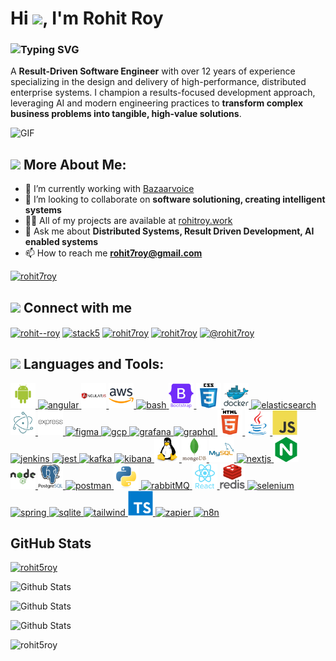 <h1 style="text-align: left;">Hi <img src="https://raw.githubusercontent.com/Tarikul-Islam-Anik/Animated-Fluent-Emojis/master/Emojis/Hand%20gestures/Waving%20Hand%20Medium-Light%20Skin%20Tone.png" width="50">, I'm Rohit Roy</h1>
<h3 style="text-align: left;">
  <picture>
      <source media="(prefers-color-scheme: dark)" srcset="https://readme-typing-svg.herokuapp.com?&font=monospace&color=f0f6fc&size=26&weight=900&lines=Software+Engineer;+AI+Strategist;+Enterprise+Developer;+Creative+Developer;+Result-Driven+Developer;+Software+Solutioninst;+Entreprenuer;+Technology+Leader">
      <source media="(prefers-color-scheme: light)" srcset="https://readme-typing-svg.herokuapp.com?&font=monospace&color=24292f&size=26&weight=900&lines=Software+Engineer;+AI+Strategist;+Enterprise+Developer;+Creative+Developer;+Result-Driven+Developer;+Software+Solutioninst;+Entreprenuer;+Technology+Leader">
      <img src="https://readme-typing-svg.herokuapp.com?&font=monospace&color=24292f&size=26&weight=900&lines=Software+Engineer;+AI+Strategist;+Enterprise+Developer;+Creative+Developer;+Result-Driven+Developer;+Software+Solutioninst;+Entreprenuer;+Technology+Leader" alt="Typing SVG">
</picture>
</h3>


A **Result-Driven Software Engineer** with over 12 years of experience specializing in the design and delivery of high-performance, distributed enterprise systems. I champion a results-focused development approach, leveraging AI and modern engineering practices to **transform complex business problems into tangible, high-value solutions**.


<img style="text-align: right;" alt="GIF" src="https://github.com/Anmol-Baranwal/Cool-GIFs-For-GitHub/assets/74038190/219bcc70-f5dc-466b-9a60-29653d8e8433" width="360px"/>


## <img src="https://raw.githubusercontent.com/Tarikul-Islam-Anik/Animated-Fluent-Emojis/master/Emojis/Smilies/Face%20with%20Monocle.png" width="30"> More About Me: </h2>

- 🔭 I’m currently working with [Bazaarvoice](https://bazaarvoice.com/)
- 👯 I’m looking to collaborate on **software solutioning, creating intelligent systems**
- 👨‍💻 All of my projects are available at [rohitroy.work](https://rohitroy.work)
- 💬 Ask me about **Distributed Systems, Result Driven Development, AI enabled systems**
- 📫 How to reach me **rohit7roy@gmail.com**

<p style="text-align: left;"> <a href="https://twitter.com/rohit7roy" target="blank"><img src="https://img.shields.io/twitter/follow/rohit7roy?logo=x&style=blue" alt="rohit7roy" /></a> </p>

<h2 style="text-align: left;"><img src="https://raw.githubusercontent.com/Tarikul-Islam-Anik/Animated-Fluent-Emojis/master/Emojis/Objects/Telephone%20Receiver.png" width="30"> Connect with me</h2>
<p style="text-align: left;">
<a href="https://linkedin.com/in/rohit--roy" target="blank"><img align="center" src="https://raw.githubusercontent.com/rahuldkjain/github-profile-readme-generator/master/src/images/icons/Social/linked-in-alt.svg" alt="rohit--roy" height="30" width="40" /></a>
<a href="https://stackoverflow.com/users/2650354/stack5" target="blank"><img align="center" src="https://raw.githubusercontent.com/rahuldkjain/github-profile-readme-generator/master/src/images/icons/Social/stack-overflow.svg" alt="stack5" height="30" width="40" /></a>
<a href="https://www.leetcode.com/rohit7roy" target="blank"><img align="center" src="https://raw.githubusercontent.com/rahuldkjain/github-profile-readme-generator/master/src/images/icons/Social/leet-code.svg" alt="rohit7roy" height="30" width="40" /></a>
<a href="https://twitter.com/rohit7roy" target="blank"><img align="center" src="https://raw.githubusercontent.com/rahuldkjain/github-profile-readme-generator/master/src/images/icons/Social/twitter.svg" alt="rohit7roy" height="30" width="40" /></a>
<a href="https://medium.com/@rohit7roy" target="blank"><img align="center" src="https://raw.githubusercontent.com/rahuldkjain/github-profile-readme-generator/master/src/images/icons/Social/medium.svg" alt="@rohit7roy" height="30" width="40" /></a>
</p>


<h2 style="text-align: left;"> <img src="https://user-images.githubusercontent.com/74038190/212284087-bbe7e430-757e-4901-90bf-4cd2ce3e1852.gif" width="30"> Languages and Tools:</h2>
<p style="text-align: left;"> <a href="https://developer.android.com" target="_blank" rel="noreferrer"> <img src="https://raw.githubusercontent.com/devicons/devicon/master/icons/android/android-original-wordmark.svg" alt="android" width="40" height="40"/> </a> <a href="https://angular.io" target="_blank" rel="noreferrer"> <img src="https://angular.io/assets/images/logos/angular/angular.svg" alt="angular" width="40" height="40"/> </a> <a href="https://angular.io" target="_blank" rel="noreferrer"> <img src="https://raw.githubusercontent.com/devicons/devicon/master/icons/angularjs/angularjs-original-wordmark.svg" alt="angularjs" width="40" height="40"/> </a> <a href="https://aws.amazon.com" target="_blank" rel="noreferrer"> <img src="https://raw.githubusercontent.com/devicons/devicon/master/icons/amazonwebservices/amazonwebservices-original-wordmark.svg" alt="aws" width="40" height="40"/> </a> <a href="https://www.gnu.org/software/bash/" target="_blank" rel="noreferrer"> <img src="https://www.vectorlogo.zone/logos/gnu_bash/gnu_bash-icon.svg" alt="bash" width="40" height="40"/> </a> <a href="https://getbootstrap.com" target="_blank" rel="noreferrer"> <img src="https://raw.githubusercontent.com/devicons/devicon/master/icons/bootstrap/bootstrap-plain-wordmark.svg" alt="bootstrap" width="40" height="40"/> </a> <a href="https://www.w3schools.com/css/" target="_blank" rel="noreferrer"> <img src="https://raw.githubusercontent.com/devicons/devicon/master/icons/css3/css3-original-wordmark.svg" alt="css3" width="40" height="40"/> </a> <a href="https://www.docker.com/" target="_blank" rel="noreferrer"> <img src="https://raw.githubusercontent.com/devicons/devicon/master/icons/docker/docker-original-wordmark.svg" alt="docker" width="40" height="40"/> </a> <a href="https://www.elastic.co" target="_blank" rel="noreferrer"> <img src="https://www.vectorlogo.zone/logos/elastic/elastic-icon.svg" alt="elasticsearch" width="40" height="40"/> </a> <a href="https://www.electronjs.org" target="_blank" rel="noreferrer"> <img src="https://raw.githubusercontent.com/devicons/devicon/master/icons/electron/electron-original.svg" alt="electron" width="40" height="40"/> </a> <a href="https://expressjs.com" target="_blank" rel="noreferrer"> <img src="https://raw.githubusercontent.com/devicons/devicon/master/icons/express/express-original-wordmark.svg" alt="express" width="40" height="40"/> </a> <a href="https://www.figma.com/" target="_blank" rel="noreferrer"> <img src="https://www.vectorlogo.zone/logos/figma/figma-icon.svg" alt="figma" width="40" height="40"/> </a> <a href="https://cloud.google.com" target="_blank" rel="noreferrer"> <img src="https://www.vectorlogo.zone/logos/google_cloud/google_cloud-icon.svg" alt="gcp" width="40" height="40"/> </a> <a href="https://grafana.com" target="_blank" rel="noreferrer"> <img src="https://www.vectorlogo.zone/logos/grafana/grafana-icon.svg" alt="grafana" width="40" height="40"/> </a> <a href="https://graphql.org" target="_blank" rel="noreferrer"> <img src="https://www.vectorlogo.zone/logos/graphql/graphql-icon.svg" alt="graphql" width="40" height="40"/> </a> <a href="https://www.w3.org/html/" target="_blank" rel="noreferrer"> <img src="https://raw.githubusercontent.com/devicons/devicon/master/icons/html5/html5-original-wordmark.svg" alt="html5" width="40" height="40"/> </a> <a href="https://www.java.com" target="_blank" rel="noreferrer"> <img src="https://raw.githubusercontent.com/devicons/devicon/master/icons/java/java-original.svg" alt="java" width="40" height="40"/> </a> <a href="https://developer.mozilla.org/en-US/docs/Web/JavaScript" target="_blank" rel="noreferrer"> <img src="https://raw.githubusercontent.com/devicons/devicon/master/icons/javascript/javascript-original.svg" alt="javascript" width="40" height="40"/> </a> <a href="https://www.jenkins.io" target="_blank" rel="noreferrer"> <img src="https://www.vectorlogo.zone/logos/jenkins/jenkins-icon.svg" alt="jenkins" width="40" height="40"/> </a> <a href="https://jestjs.io" target="_blank" rel="noreferrer"> <img src="https://www.vectorlogo.zone/logos/jestjsio/jestjsio-icon.svg" alt="jest" width="40" height="40"/> </a> <a href="https://kafka.apache.org/" target="_blank" rel="noreferrer"> <img src="https://www.vectorlogo.zone/logos/apache_kafka/apache_kafka-icon.svg" alt="kafka" width="40" height="40"/> </a> <a href="https://www.elastic.co/kibana" target="_blank" rel="noreferrer"> <img src="https://www.vectorlogo.zone/logos/elasticco_kibana/elasticco_kibana-icon.svg" alt="kibana" width="40" height="40"/> </a> <a href="https://www.linux.org/" target="_blank" rel="noreferrer"> <img src="https://raw.githubusercontent.com/devicons/devicon/master/icons/linux/linux-original.svg" alt="linux" width="40" height="40"/> </a> <a href="https://www.mongodb.com/" target="_blank" rel="noreferrer"> <img src="https://raw.githubusercontent.com/devicons/devicon/master/icons/mongodb/mongodb-original-wordmark.svg" alt="mongodb" width="40" height="40"/> </a> <a href="https://www.mysql.com/" target="_blank" rel="noreferrer"> <img src="https://raw.githubusercontent.com/devicons/devicon/master/icons/mysql/mysql-original-wordmark.svg" alt="mysql" width="40" height="40"/> </a> <a href="https://nextjs.org/" target="_blank" rel="noreferrer"> <img src="https://cdn.worldvectorlogo.com/logos/nextjs-2.svg" alt="nextjs" width="40" height="40"/> </a> <a href="https://www.nginx.com" target="_blank" rel="noreferrer"> <img src="https://raw.githubusercontent.com/devicons/devicon/master/icons/nginx/nginx-original.svg" alt="nginx" width="40" height="40"/> </a> <a href="https://nodejs.org" target="_blank" rel="noreferrer"> <img src="https://raw.githubusercontent.com/devicons/devicon/master/icons/nodejs/nodejs-original-wordmark.svg" alt="nodejs" width="40" height="40"/> </a> <a href="https://www.postgresql.org" target="_blank" rel="noreferrer"> <img src="https://raw.githubusercontent.com/devicons/devicon/master/icons/postgresql/postgresql-original-wordmark.svg" alt="postgresql" width="40" height="40"/> </a> <a href="https://postman.com" target="_blank" rel="noreferrer"> <img src="https://www.vectorlogo.zone/logos/getpostman/getpostman-icon.svg" alt="postman" width="40" height="40"/> </a> <a href="https://www.python.org" target="_blank" rel="noreferrer"> <img src="https://raw.githubusercontent.com/devicons/devicon/master/icons/python/python-original.svg" alt="python" width="40" height="40"/> </a> <a href="https://www.rabbitmq.com" target="_blank" rel="noreferrer"> <img src="https://www.vectorlogo.zone/logos/rabbitmq/rabbitmq-icon.svg" alt="rabbitMQ" width="40" height="40"/> </a> <a href="https://reactjs.org/" target="_blank" rel="noreferrer"> <img src="https://raw.githubusercontent.com/devicons/devicon/master/icons/react/react-original-wordmark.svg" alt="react" width="40" height="40"/> </a> <a href="https://redis.io" target="_blank" rel="noreferrer"> <img src="https://raw.githubusercontent.com/devicons/devicon/master/icons/redis/redis-original-wordmark.svg" alt="redis" width="40" height="40"/> </a> <a href="https://www.selenium.dev" target="_blank" rel="noreferrer"> <img src="https://raw.githubusercontent.com/detain/svg-logos/780f25886640cef088af994181646db2f6b1a3f8/svg/selenium-logo.svg" alt="selenium" width="40" height="40"/> </a> <a href="https://spring.io/" target="_blank" rel="noreferrer"> <img src="https://www.vectorlogo.zone/logos/springio/springio-icon.svg" alt="spring" width="40" height="40"/> </a> <a href="https://www.sqlite.org/" target="_blank" rel="noreferrer"> <img src="https://www.vectorlogo.zone/logos/sqlite/sqlite-icon.svg" alt="sqlite" width="40" height="40"/> </a> <a href="https://tailwindcss.com/" target="_blank" rel="noreferrer"> <img src="https://www.vectorlogo.zone/logos/tailwindcss/tailwindcss-icon.svg" alt="tailwind" width="40" height="40"/> </a> <a href="https://www.typescriptlang.org/" target="_blank" rel="noreferrer"> <img src="https://raw.githubusercontent.com/devicons/devicon/master/icons/typescript/typescript-original.svg" alt="typescript" width="40" height="40"/> </a> <a href="https://zapier.com" target="_blank" rel="noreferrer"> <img src="https://www.vectorlogo.zone/logos/zapier/zapier-icon.svg" alt="zapier" width="40" height="40"/> </a> <a href="https://n8n.io/" target="_blank" rel="noreferrer"> <img src="https://registry.npmmirror.com/@lobehub/icons-static-png/latest/files/dark/n8n-color.png" alt="n8n" width="40" height="40"/> </a> </p>

<h2 style="text-align: left;">GitHub Stats</h3>

<p style="text-align: left;"> <a href="https://github.com/ryo-ma/github-profile-trophy"><img src="https://github-profile-trophy.vercel.app/?username=rohit5roy&margin-w=15&margin-h=15" alt="rohit5roy"/></a> </p>

<p>
  <picture>
      <source media="(prefers-color-scheme: dark)" srcset="https://github-readme-stats.vercel.app/api/top-langs?username=rohit5roy&show_icons=true&locale=en&layout=compact&theme=dark">
      <source media="(prefers-color-scheme: light)" srcset="https://github-readme-stats.vercel.app/api/top-langs?username=rohit5roy&show_icons=true&locale=en&layout=compact&theme=default">
      <img src="https://github-readme-stats.vercel.app/api/top-langs?username=rohit5roy&show_icons=true&locale=en&layout=compact&theme=default" alt="Github Stats">
</picture>
</p>

<p>
  <picture>
      <source media="(prefers-color-scheme: dark)" srcset="https://github-readme-stats.vercel.app/api?username=rohit5roy&show_icons=true&locale=en&theme=dark">
      <source media="(prefers-color-scheme: light)" srcset="https://github-readme-stats.vercel.app/api?username=rohit5roy&show_icons=true&locale=en&theme=default">
      <img src="https://github-readme-stats.vercel.app/api?username=rohit5roy&show_icons=true&locale=en&theme=default" alt="Github Stats">
</picture>
</p>

<p>
  <picture>
      <source media="(prefers-color-scheme: dark)" srcset="https://github-readme-streak-stats.herokuapp.com/?user=rohit5roy&theme=dark">
      <source media="(prefers-color-scheme: light)" srcset="https://github-readme-streak-stats.herokuapp.com/?user=rohit5roy&theme=default">
      <img src="https://github-readme-streak-stats.herokuapp.com/?user=rohit5roy&theme=default" alt="Github Stats">
  </picture>
</p>
<p style="text-align: left;"> <img src="https://komarev.com/ghpvc/?username=rohit5roy&label=Views&color=0e75b6&style=flat" alt="rohit5roy" /> </p>
